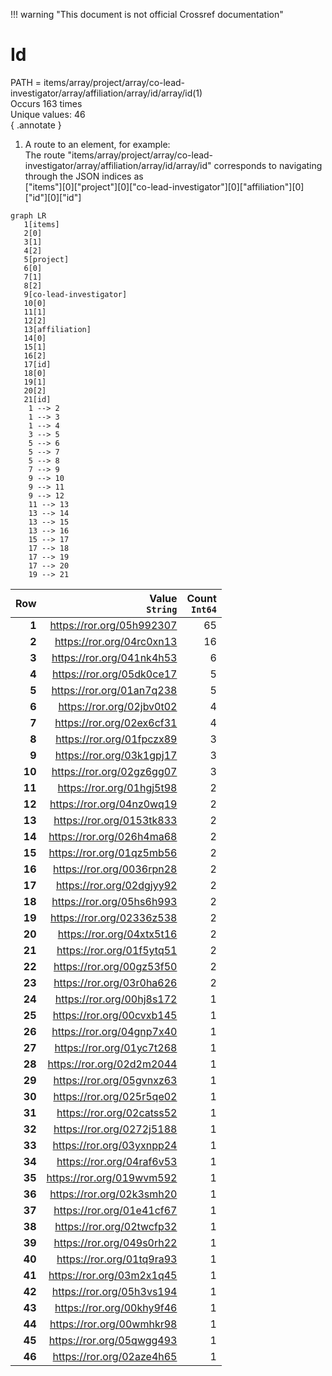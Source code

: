 !!! warning "This document is not official Crossref documentation"
# Id
PATH = items/array/project/array/co-lead-investigator/array/affiliation/array/id/array/id(1)  
Occurs 163 times  
Unique values: 46  
{ .annotate }

1. A route to an element, for example:  
   The route "items/array/project/array/co-lead-investigator/array/affiliation/array/id/array/id" corresponds to navigating through the JSON indices as  
   ["items"][0]["project"][0]["co-lead-investigator"][0]["affiliation"][0]["id"][0]["id"]  

```mermaid
graph LR
   1[items]
   2[0]
   3[1]
   4[2]
   5[project]
   6[0]
   7[1]
   8[2]
   9[co-lead-investigator]
   10[0]
   11[1]
   12[2]
   13[affiliation]
   14[0]
   15[1]
   16[2]
   17[id]
   18[0]
   19[1]
   20[2]
   21[id]
    1 --> 2
    1 --> 3
    1 --> 4
    3 --> 5
    5 --> 6
    5 --> 7
    5 --> 8
    7 --> 9
    9 --> 10
    9 --> 11
    9 --> 12
    11 --> 13
    13 --> 14
    13 --> 15
    13 --> 16
    15 --> 17
    17 --> 18
    17 --> 19
    17 --> 20
    19 --> 21
```

| **Row** | **Value**<br>`String`     | **Count**<br>`Int64` |
|--------:|--------------------------:|---------------------:|
| **1**   | https://ror.org/05h992307 | 65                   |
| **2**   | https://ror.org/04rc0xn13 | 16                   |
| **3**   | https://ror.org/041nk4h53 | 6                    |
| **4**   | https://ror.org/05dk0ce17 | 5                    |
| **5**   | https://ror.org/01an7q238 | 5                    |
| **6**   | https://ror.org/02jbv0t02 | 4                    |
| **7**   | https://ror.org/02ex6cf31 | 4                    |
| **8**   | https://ror.org/01fpczx89 | 3                    |
| **9**   | https://ror.org/03k1gpj17 | 3                    |
| **10**  | https://ror.org/02gz6gg07 | 3                    |
| **11**  | https://ror.org/01hgj5t98 | 2                    |
| **12**  | https://ror.org/04nz0wq19 | 2                    |
| **13**  | https://ror.org/0153tk833 | 2                    |
| **14**  | https://ror.org/026h4ma68 | 2                    |
| **15**  | https://ror.org/01qz5mb56 | 2                    |
| **16**  | https://ror.org/0036rpn28 | 2                    |
| **17**  | https://ror.org/02dgjyy92 | 2                    |
| **18**  | https://ror.org/05hs6h993 | 2                    |
| **19**  | https://ror.org/02336z538 | 2                    |
| **20**  | https://ror.org/04xtx5t16 | 2                    |
| **21**  | https://ror.org/01f5ytq51 | 2                    |
| **22**  | https://ror.org/00gz53f50 | 2                    |
| **23**  | https://ror.org/03r0ha626 | 2                    |
| **24**  | https://ror.org/00hj8s172 | 1                    |
| **25**  | https://ror.org/00cvxb145 | 1                    |
| **26**  | https://ror.org/04gnp7x40 | 1                    |
| **27**  | https://ror.org/01yc7t268 | 1                    |
| **28**  | https://ror.org/02d2m2044 | 1                    |
| **29**  | https://ror.org/05gvnxz63 | 1                    |
| **30**  | https://ror.org/025r5qe02 | 1                    |
| **31**  | https://ror.org/02catss52 | 1                    |
| **32**  | https://ror.org/0272j5188 | 1                    |
| **33**  | https://ror.org/03yxnpp24 | 1                    |
| **34**  | https://ror.org/04raf6v53 | 1                    |
| **35**  | https://ror.org/019wvm592 | 1                    |
| **36**  | https://ror.org/02k3smh20 | 1                    |
| **37**  | https://ror.org/01e41cf67 | 1                    |
| **38**  | https://ror.org/02twcfp32 | 1                    |
| **39**  | https://ror.org/049s0rh22 | 1                    |
| **40**  | https://ror.org/01tq9ra93 | 1                    |
| **41**  | https://ror.org/03m2x1q45 | 1                    |
| **42**  | https://ror.org/05h3vs194 | 1                    |
| **43**  | https://ror.org/00khy9f46 | 1                    |
| **44**  | https://ror.org/00wmhkr98 | 1                    |
| **45**  | https://ror.org/05qwgg493 | 1                    |
| **46**  | https://ror.org/02aze4h65 | 1                    |

